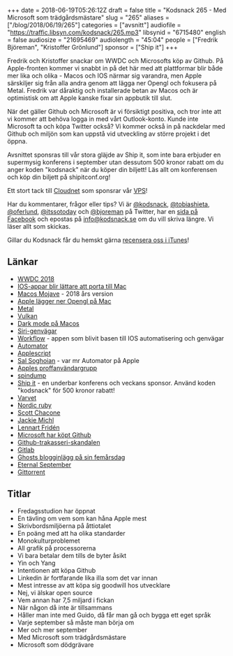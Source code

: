 +++
date = 2018-06-19T05:26:12Z
draft = false
title = "Kodsnack 265 - Med Microsoft som trädgårdsmästare"
slug = "265"
aliases = ["/blog/2018/06/19/265"]
categories = ["avsnitt"]
audiofile = "https://traffic.libsyn.com/kodsnack/265.mp3"
libsynid = "6715480"
english = false
audiosize = "21695469"
audiolength = "45:04"
people = ["Fredrik Björeman", "Kristoffer Grönlund"]
sponsor = ["Ship it"]
+++

Fredrik och Kristoffer snackar om WWDC och Microsofts köp av Github. På Apple-fronten kommer vi snabbt in på det här med att plattformar blir både mer lika och olika - Macos och IOS närmar sig varandra, men Apple särskiljer sig från alla andra genom att lägga ner Opengl och fokusera på Metal. Fredrik var dåraktig och installerade betan av Macos och är optimistisk om att Apple kanske fixar sin appbutik till slut.

När det gäller Github och Microsoft är vi försiktigt positiva, och tror inte att vi kommer att behöva logga in med vårt Outlook-konto. Kunde inte Microsoft ta och köpa Twitter också? Vi kommer också in på nackdelar med Github och miljön som kan uppstå vid utveckling av större projekt i det öppna.

Avsnittet sponsras till vår stora gläjde av Ship it, som inte bara erbjuder en supermysig konferens i september utan dessutom 500 kronor rabatt om du anger koden "kodsnack" när du köper din biljett! Läs allt om konferensen och köp din biljett på shipitconf.org!

Ett stort tack till [Cloudnet](http://www.cloudnet.se) som sponsrar vår [VPS](http://en.wikipedia.org/wiki/Virtual_private_server)!

Har du kommentarer, frågor eller tips? Vi är [@kodsnack](https://www.twitter.com/kodsnack), [@tobiashieta](https://www.twitter.com/tobiashieta), [@oferlund](https://www.twitter.com/oferlund), [@itssotoday](https://twitter.com/itssotoday) och [@bjoreman](https://www.twitter.com/bjoreman) på Twitter, har en [sida på Facebook](https://www.facebook.com/kodsnack) och epostas på [info@kodsnack.se](mailto:info@kodsnack.se) om du vill skriva längre. Vi läser allt som skickas.

Gillar du Kodsnack får du hemskt gärna [recensera oss i iTunes](http://itunes.apple.com/se/podcast/kodsnack/id561631498?l=en)!

## Länkar ##
* [WWDC 2018](https://developer.apple.com/videos/wwdc2018/)
* [IOS-appar blir lättare att porta till Mac](https://www.theverge.com/2018/6/4/17418994/iphone-app-mac-support-ios-macos-wwdc-2018)
* [Macos Mojave](https://www.apple.com/macos/mojave-preview/) - 2018 års version
* [Apple lägger ner Opengl på Mac](https://www.anandtech.com/show/12894/apple-deprecates-opengl-across-all-oses)
* [Metal](https://en.wikipedia.org/wiki/Metal_%28API%29)
* [Vulkan](https://en.wikipedia.org/wiki/Vulkan_%28API%29)
* [Dark mode på Macos](https://developer.apple.com/videos/play/wwdc2018/210/)
* [Siri-genvägar](https://developer.apple.com/videos/play/wwdc2018/211/)
* [Workflow](https://en.wikipedia.org/wiki/Workflow_%28app%29) - appen som blivit basen till IOS automatisering och genvägar
* [Automator](https://en.wikipedia.org/wiki/List_of_macOS_components#Automator)
* [Applescript](https://en.wikipedia.org/wiki/AppleScript)
* [Sal Soghoian](https://en.wikipedia.org/wiki/Sal_Soghoian) - var mr Automator på Apple
* [Apples proffanvändargrupp](https://techcrunch.com/2018/04/05/apples-2019-imac-pro-will-be-shaped-by-workflows/)
* [spindump](http://www.manpagez.com/man/8/spindump/)
* [Ship it](https://shipitconf.org/) - en underbar konferens och veckans sponsor. Använd koden "kodsnack" för 500 kronor rabatt!
* [Varvet](https://shipitconf.org/)
* [Nordic ruby](http://www.nordicruby.org/)
* [Scott Chacone](https://twitter.com/chacon)
* [Jackie Michl](https://jackiemichl.com/)
* [Lennart Fridén](https://twitter.com/devlcsc)
* [Microsoft har köpt Github](https://www.theverge.com/2018/6/4/17422788/microsoft-github-acquisition-official-deal)
* [Github-trakasseri-skandalen](http://techcrunch.com/2014/03/15/julie-ann-horvath-describes-sexism-and-intimidation-behind-her-github-exit/)
* [Gitlab](https://en.wikipedia.org/wiki/GitLab)
* [Ghosts blogginlägg på sin femårsdag](https://blog.ghost.org/5/)
* [Eternal September](https://en.wikipedia.org/wiki/Eternal_September)
* [Gittorrent](https://github.com/cjb/GitTorrent)

## Titlar ##
* Fredagsstudion har öppnat
* En tävling om vem som kan håna Apple mest
* Skrivbordsmiljöerna på åttiotalet
* En poäng med att ha olika standarder
* Monokulturproblemet
* All grafik på processorerna
* Vi bara betalar dem tills de byter åsikt
* Yin och Yang
* Intentionen att köpa Github
* Linkedin är fortfarande lika illa som det var innan
* Mest intresse av att köpa sig goodwill hos utvecklare
* Nej, vi älskar open source
* Vem annan har 7,5 miljard i fickan
* När någon då inte är tillsammans
* Håller man inte med Guido, då får man gå och bygga ett eget språk
* Varje september så måste man börja om
* Mer och mer september
* Med Microsoft som trädgårdsmästare
* Microsoft som dödgrävare